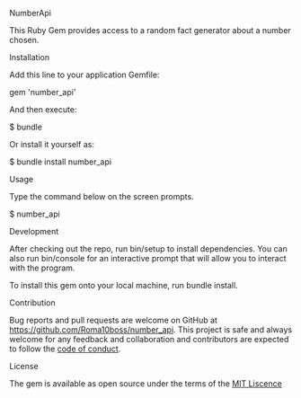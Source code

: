 NumberApi

  This Ruby Gem provides access to a random fact generator about a number chosen.

Installation

  Add this line to your application Gemfile:

gem 'number_api'

And then execute:

  $ bundle

Or install it yourself as:

  $ bundle install number_api

Usage

Type the command below on the screen prompts.

  $ number_api


Development


  After checking out the repo, run bin/setup to install dependencies. You can also run bin/console for an interactive prompt that will allow you to interact with the program.

  To install this gem onto your local machine, run bundle install.

Contribution

  Bug reports and pull requests are welcome on GitHub at https://github.com/Roma10boss/number_api. This project is safe and always welcome for any feedback and collaboration and contributors are expected to follow the [code of conduct](https://www.contributor-covenant.org/).

License


  The gem is available as open source under the terms of the [MIT Liscence](https://opensource.org/licenses/MIT)
